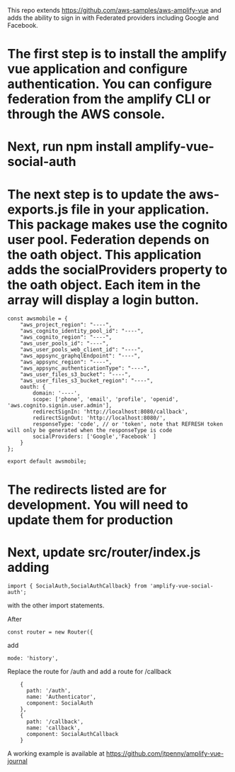 This repo extends https://github.com/aws-samples/aws-amplify-vue and adds the ability to sign in with Federated providers including Google and Facebook.

# The first step is to install the amplify vue application and configure authentication. You can configure federation from the amplify CLI or through the AWS console. 
# Next, run npm install amplify-vue-social-auth
# The next step is to update the aws-exports.js file in your application. This package makes use the cognito user pool. Federation depends on the oath object. This application adds the socialProviders property to the oath object. Each item in the array will display a login button.

```
const awsmobile = {
    "aws_project_region": "----",
    "aws_cognito_identity_pool_id": "----",
    "aws_cognito_region": "----",
    "aws_user_pools_id": "----",
    "aws_user_pools_web_client_id": "----",
    "aws_appsync_graphqlEndpoint": "----",
    "aws_appsync_region": "----",
    "aws_appsync_authenticationType": "----",
    "aws_user_files_s3_bucket": "----",
    "aws_user_files_s3_bucket_region": "----",
    oauth: {
        domain: '----',
        scope: ['phone', 'email', 'profile', 'openid', 'aws.cognito.signin.user.admin'],
        redirectSignIn: 'http://localhost:8080/callback',
        redirectSignOut: 'http://localhost:8080/',
        responseType: 'code', // or 'token', note that REFRESH token will only be generated when the responseType is code
        socialProviders: ['Google','Facebook' ]
    }
};

export default awsmobile;
```
# The redirects listed are for development. You will need to update them for production
# Next, update src/router/index.js adding 
```
import { SocialAuth,SocialAuthCallback} from 'amplify-vue-social-auth';
```
with the other import statements.

After
```
const router = new Router({
```
add
```  
mode: 'history',
```
Replace the route for /auth and add a route for /callback
```
    {
      path: '/auth',
      name: 'Authenticator',
      component: SocialAuth
    },
    {
      path: '/callback',
      name: 'callback',
      component: SocialAuthCallback
    }
```

A working example is available at
https://github.com/jtpenny/amplify-vue-journal
